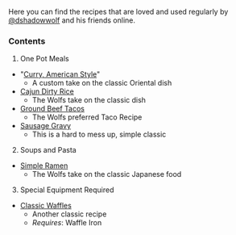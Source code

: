 Here you can find the recipes that are loved and used regularly by [@dshadowwolf](https://github.com/dshadowwolf) and his friends online.

### Contents
1. One Pot Meals
- "[Curry, American Style](recipes/american_curry.md)"
  - A custom take on the classic Oriental dish
- [Cajun Dirty Rice](recipes/dirty_rice_dshad.md)
  - The Wolfs take on the classic dish
- [Ground Beef Tacos](recipes/ground_beef_tacos.md)
  - The Wolfs preferred Taco Recipe
- [Sausage Gravy](recipes/sausage_gravy.md)
  - This is a hard to mess up, simple classic
   
2. Soups and Pasta
- [Simple Ramen](recipes/simple_ramen.md)
  - The Wolfs take on the classic Japanese food
   
3. Special Equipment Required
- [Classic Waffles](recipes/waffles.md)
  - Another classic recipe
  - _Requires_: Waffle Iron
  	  
